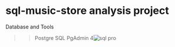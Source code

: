 # sql-music-store analysis project
Database and Tools
  >>Postgre SQL
  >>PgAdmin 4![sql pro](https://github.com/user-attachments/assets/b520a5a4-f799-44d9-a2c1-f76be563d7a9)
